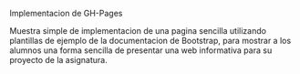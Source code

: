 Implementacion de GH-Pages

Muestra simple de implementacion de una pagina sencilla utilizando plantillas de ejemplo de la documentacion de Bootstrap, para mostrar a los alumnos una forma sencilla de presentar una web informativa para su proyecto de la asignatura.
